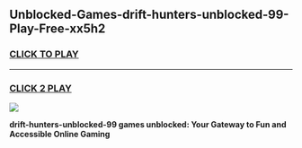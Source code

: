 
## Unblocked-Games-drift-hunters-unblocked-99-Play-Free-xx5h2
<h3>
<a href="https://premium76.site?title=drift-hunters-unblocked-99&ref=18A1">CLICK TO PLAY</a></h3>
<hr>

<h3>
<a href="https://premium76.site?title=drift-hunters-unblocked-99&ref=18A1">CLICK 2 PLAY</a>
  
</h3>

<a href="https://premium76.site?title=drift-hunters-unblocked-99&ref=18A1"><img src="https://clearcache.store/games.png"></a>


**drift-hunters-unblocked-99 games unblocked: Your Gateway to Fun and Accessible Online Gaming**
